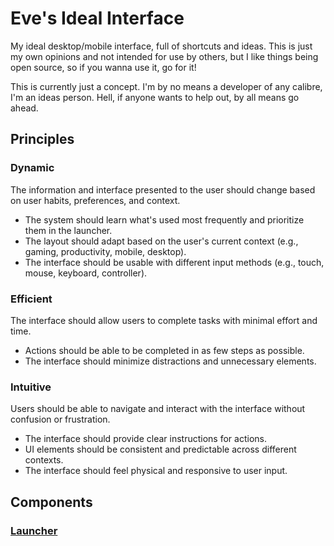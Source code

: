 # Eve's Ideal Interface

My ideal desktop/mobile interface, full of shortcuts and ideas. This is just my own opinions and not intended for use by others, but I like things being open source, so if you wanna use it, go for it!

This is currently just a concept. I'm by no means a developer of any calibre, I'm an ideas person. Hell, if anyone wants to help out, by all means go ahead.

## Principles

### Dynamic

The information and interface presented to the user should change based on user habits, preferences, and context.

- The system should learn what's used most frequently and prioritize them in the launcher.
- The layout should adapt based on the user's current context (e.g., gaming, productivity, mobile, desktop).
- The interface should be usable with different input methods (e.g., touch, mouse, keyboard, controller).

### Efficient

The interface should allow users to complete tasks with minimal effort and time.

- Actions should be able to be completed in as few steps as possible.
- The interface should minimize distractions and unnecessary elements.

### Intuitive

Users should be able to navigate and interact with the interface without confusion or frustration.

- The interface should provide clear instructions for actions.
- UI elements should be consistent and predictable across different contexts.
- The interface should feel physical and responsive to user input.

## Components

### [Launcher](Launcher/README.md)
